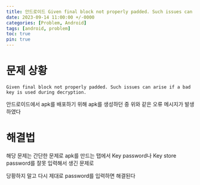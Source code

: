 ```yaml
---
title: 안드로이드 Given final block not properly padded. Such issues can arise if a bad key is used during decryption. 에러
date: 2023-09-14 11:00:00 +/-0000
categories: [Problem, Android]
tags: [android, problem]
toc: true
pin: true
---
```


# 문제 상황

~~~
Given final block not properly padded. Such issues can arise if a bad key is used during decryption.
~~~

안드로이드에서 apk를 배포하기 위해 apk를 생성하던 중 위와 같은 오류 메시지가 발생하였다

# 해결법

해당 문제는 간단한 문제로 apk를 만드는 탭에서 Key password나 Key store password를 잘못 입력해서 생긴 문제로

당황하지 말고 다시 제대로 password를 입력하면 해결된다